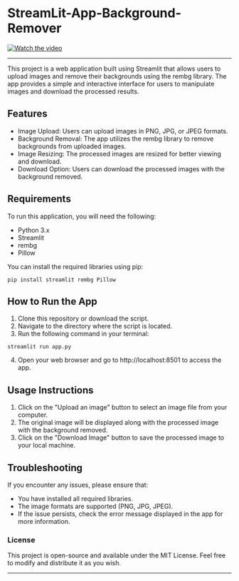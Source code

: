 # StreamLit-App-Background-Remover

[![Watch the video](https://github.com/mj-awad17/StreamLit-App-Background-Remover/assets/77524488/3d296849-de31-41c3-a558-e2182ac0af0e)](https://github.com/mj-awad17/StreamLit-App-Background-Remover/assets/77524488/3d296849-de31-41c3-a558-e2182ac0af0e)

---
This project is a web application built using Streamlit that allows users to upload images and remove their backgrounds using the rembg library. The app provides a simple and interactive interface for users to manipulate images and download the processed results.

## Features
- Image Upload: Users can upload images in PNG, JPG, or JPEG formats.
- Background Removal: The app utilizes the rembg library to remove backgrounds from uploaded images.
- Image Resizing: The processed images are resized for better viewing and download.
- Download Option: Users can download the processed images with the background removed.

## Requirements
To run this application, you will need the following:

- Python 3.x
- Streamlit
- rembg
- Pillow

You can install the required libraries using pip:

```
pip install streamlit rembg Pillow
```
## How to Run the App
1. Clone this repository or download the script.
2. Navigate to the directory where the script is located.
3. Run the following command in your terminal:

```
streamlit run app.py
```
4. Open your web browser and go to http://localhost:8501 to access the app.

## Usage Instructions
1. Click on the "Upload an image" button to select an image file from your computer.
2. The original image will be displayed along with the processed image with the background removed.
3. Click on the "Download Image" button to save the processed image to your local machine.

## Troubleshooting
If you encounter any issues, please ensure that:

- You have installed all required libraries.
- The image formats are supported (PNG, JPG, JPEG).
- If the issue persists, check the error message displayed in the app for more information.

### License

This project is open-source and available under the MIT License. Feel free to modify and distribute it as you wish.

---

